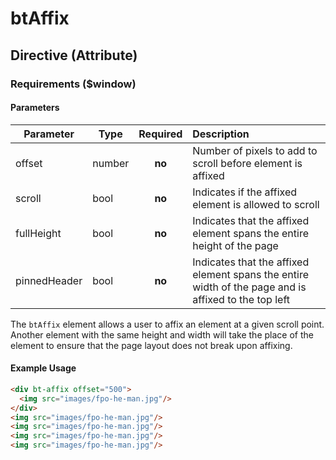 # btAffix
## Directive (Attribute)

### Requirements ($window)


#### Parameters

Parameter | Type | Required | Description
--------- | ---- | :------: | :----------
offset | number | **no** | Number of pixels to add to scroll before element is affixed
scroll | bool | **no** | Indicates if the affixed element is allowed to scroll
fullHeight | bool | **no** | Indicates that the affixed element spans the entire height of the page
pinnedHeader | bool | **no** | Indicates that the affixed element spans the entire width of the page and is affixed to the top left

The `btAffix` element allows a user to affix an element at a given scroll point. Another element with the same height and width will take the place of the element to ensure that the page layout does not break upon affixing.

#### Example Usage
```html
<div bt-affix offset="500">
  <img src="images/fpo-he-man.jpg"/>
</div>
<img src="images/fpo-he-man.jpg"/>
<img src="images/fpo-he-man.jpg"/>
<img src="images/fpo-he-man.jpg"/>
<img src="images/fpo-he-man.jpg"/>
```
